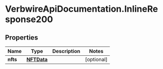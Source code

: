 # VerbwireApiDocumentation.InlineResponse200

## Properties
Name | Type | Description | Notes
------------ | ------------- | ------------- | -------------
**nfts** | [**NFTData**](NFTData.md) |  | [optional] 
